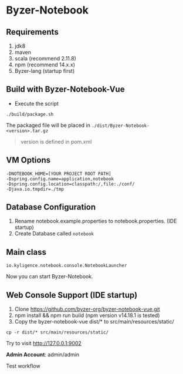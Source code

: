 # Byzer-Notebook


## Requirements

1. jdk8
2. maven
3. scala (recommend 2.11.8)
4. npm (recommend 14.x.x)
5. Byzer-lang (startup first)

## Build with Byzer-Notebook-Vue
* Execute the script
```shell
./build/package.sh
```
The packaged file will be placed in `./dist/Byzer-Notebook-<version>.tar.gz`

> version is defined in pom.xml

## VM Options

```
-DNOTEBOOK_HOME=[YOUR PROJECT ROOT PATH]
-Dspring.config.name=application,notebook
-Dspring.config.location=classpath:/,file:./conf/
-Djava.io.tmpdir=./tmp
```

## Database Configuration

1. Rename notebook.example.properties to notebook.properties. (IDE startup)
2. Create Database called `notebook`


## Main class

```
io.kyligence.notebook.console.NotebookLauncher
```

Now you can start Byzer-Notebook.

## Web Console Support (IDE startup)

1. Clone https://github.com/byzer-org/byzer-notebook-vue.git
2. npm install && npm run build  (npm version v14.18.1 is tested)
3. Copy the byzer-notebook-vue dist/* to src/main/resources/static/

```
cp -r dist/* src/main/resources/static/
```

Try to visit http://127.0.0.1:9002 

**Admin Account**: admin/admin

Test workflow
